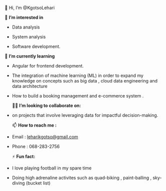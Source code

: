  👋 Hi, I’m @KgotsoLehari

  👀 **I’m interested in**
  
-  Data analysis
   
-  System analysis
   
-  Software development.




  🌱 **I’m currently learning**
  
- Angular for frontend development.
  
- The integration of machine learning (ML) in order to expand my knowledge on concepts such as big data , cloud data engineering and data architecture
  
- How to build a booking management and e-commerce system .




  👨‍💻 **I’m looking to collaborate on:**
  
- on projects that involve leveraging data for impactful decision-making.



  
  📫 **How to reach me :**
  
- Email : leharikgotso@gmail.com
  
- Phone : 068-283-2756


  
  ⚡ **Fun fact:**
  
- I love playing football in my spare time
  
- Doing high adrenaline activites such as quad-biking , paint-balling , sky-diving (bucket list)


